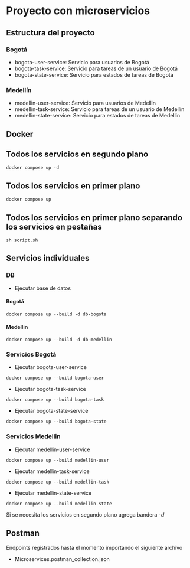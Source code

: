 # Proyecto con microservicios

## Estructura del proyecto

### Bogotá

- bogota-user-service: Servicio para usuarios de Bogotá
- bogota-task-service: Servicio para tareas de un usuario de Bogotá
- bogota-state-service: Servicio para estados de tareas de Bogotá

### Medellín

- medellin-user-service: Servicio para usuarios de Medellin
- medellin-task-service: Servicio para tareas de un usuario de Medellin
- medellin-state-service: Servicio para estados de tareas de Medellin

## Docker

## Todos los servicios en segundo plano

```
docker compose up -d
```
## Todos los servicios en primer plano

```
docker compose up
```
## Todos los servicios en primer plano separando los servicios en pestañas

```
sh script.sh
```

## Servicios individuales

### DB

- Ejecutar base de datos

#### Bogotá

```
docker compose up --build -d db-bogota
```

#### Medellin

```
docker compose up --build -d db-medellin
```

### Servicios Bogotá

- Ejecutar bogota-user-service

```
docker compose up --build bogota-user
```

- Ejecutar bogota-task-service

```
docker compose up --build bogota-task
```

- Ejecutar bogota-state-service

```
docker compose up --build bogota-state
```

### Servicios Medellin

- Ejecutar medellin-user-service

```
docker compose up --build medellin-user
```

- Ejecutar medellin-task-service

```
docker compose up --build medellin-task
```

- Ejecutar medellin-state-service

```
docker compose up --build medellin-state
```

Si se necesita los servicios en segundo plano agrega bandera _-d_

## Postman

Endpoints registrados hasta el momento importando el siguiente archivo

- Microservices.postman_collection.json
